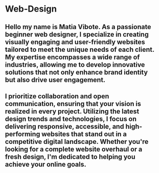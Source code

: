 # Web-Design

## Hello my name is Matia Vibote. As a passionate beginner web designer, I specialize in creating visually engaging and user-friendly websites tailored to meet the unique needs of each client. My expertise encompasses a wide range of industries, allowing me to develop innovative solutions that not only enhance brand identity but also drive user engagement.

## I prioritize collaboration and open communication, ensuring that your vision is realized in every project. Utilizing the latest design trends and technologies, I focus on delivering responsive, accessible, and high-performing websites that stand out in a competitive digital landscape. Whether you're looking for a complete website overhaul or a fresh design, I'm dedicated to helping you achieve your online goals.
